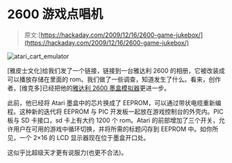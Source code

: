 # 2600 游戏点唱机

> 原文:[https://hackaday.com/2009/12/16/2600-game-jukebox/](https://hackaday.com/2009/12/16/2600-game-jukebox/)

![](../Images/3f9aa3fb41539a457faf8c0eb6aaebfd.png "atari_cart_emulator")

[雅皮士文化]给我们发了一个链接，链接到一台雅达利 2600 的相册，它被改装成可以播放存储在里面的 rom。我们做了一些调查，知道发生了什么。看来，创作者，[维克多]已经把他的[雅达利 2600 墨盒模拟器](http://www.instructables.com/id/Emulador_de_Cartucho_Atari_2600)更进一步。

此前，他已经将 Atari 墨盒中的芯片换成了 EEPROM，可以通过带状电缆重新编程。这种新的迭代将 EEPROM 与 PIC 开发板一起放在游戏控制台的外壳内。PIC 板与 SD 卡接口，sd 卡上有大约 1200 个 rom。Atari 的前部增加了三个开关，允许用户在可用的游戏中循环切换，并将所需的标题闪存到 EEPROM 中。如你所见，一个 2×16 的 LCD 显示器现在位于墨盒开口处。

这似乎比超级天才更有说服力(也更不合法)。